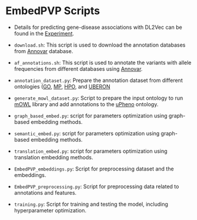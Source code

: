 # EmbedPVP Scripts

- Details for predicting gene-disease associations with DL2Vec can be found in the [Experiment](https://github.com/bio-ontology-research-group/DL2Vec/tree/master/Experiment).

- `download.sh`: This script is used to download the annotation databases from [Annovar](https://annovar.openbioinformatics.org/en/latest/) database.

- `af_annotations.sh`: This script is used to annotate the variants with allele frequencies from different databases using [Annovar](https://annovar.openbioinformatics.org/en/latest/).

- `annotation_dataset.py`: Prepare the annotation dataset from different ontologies ([GO](http://geneontology.org/docs/download-go-annotations/), [MP](http://www.informatics.jax.org/vocab/mp_ontology), [HPO](https://hpo.jax.org/app/download/annotation), and [UBERON](https://www.ebi.ac.uk/ols/ontologies/uberon)

- `generate_mowl_dataset.py`: Script to prepare the input ontology to run [mOWL](https://github.com/bio-ontology-research-group/mowl) library and add annotations to the [uPheno](https://zenodo.org/records/3710690) ontology.

- `graph_based_embed.py`: script for parameters optimization using graph-based embedding methods.

- `semantic_embed.py`: script for parameters optimization using graph-based embedding methods.

- `translation_embed.py`: script for parameters optimization using translation embedding methods.

- `EmbedPVP_embeddings.py`: Script for preprocessing dataset and the embeddings.

- `EmbedPVP_preprocessing.py`: Script for preprocessing data related to annotations and features.

- `training.py`: Script for training and testing the model, including hyperparameter optimization.

